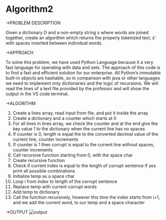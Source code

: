 # Algorithm2
->PROBLEM DESCRIPTION

Given a dictionary D and a non-empty string s where words are joined together, 
create an algorithm which returns the properly tokenized text, 
s’ with spaces inserted between individual words.


->APPROACH

To solve this problem, we have used Python Language because it a very fast language for operating with data and sets. The approach of this code is to find a fast and efficient solution for our enterprise.
All Python’s immutable built-in objects are hashable, so in comparison with java or other languages we need to implement only dictionaries and the logic of recursions. We will read the lines of a text file provided by the professor and will show the output in the VS code terminal. 


->ALGORITHM

1. Create a lines array, read input from file, and put it inside the array
2. Create a dictionary and a counter which starts at 0
3. For all lines in lines array, we check the counter and at the end give the key value 1 to the dictionary when the current line has no spaces
4. If counter is 0, length is equal the to the converted decimal value of the current line, counter increments
5. If counter is 1 then corrupt is equal to the current line without spaces, counter increments
6. Call recursive function starting from 0, with the space char
7. Create recursive function
8. Check if current index is equal to the length of corrupt sentence if yes print all possible combinations
9. Initialize temp as a space char
10. Loop i from index to length of the corrupt sentence
11. Replace temp with current corrupt words
12. Add temp to dictionary
13. Call the function recursively, however this time the index starts from i+1, and we add the current word, to our temp and a space character 


->OUTPUT
![output](https://user-images.githubusercontent.com/71281629/173920042-bf3bf83f-fcee-4588-9200-b50d37874897.png)


